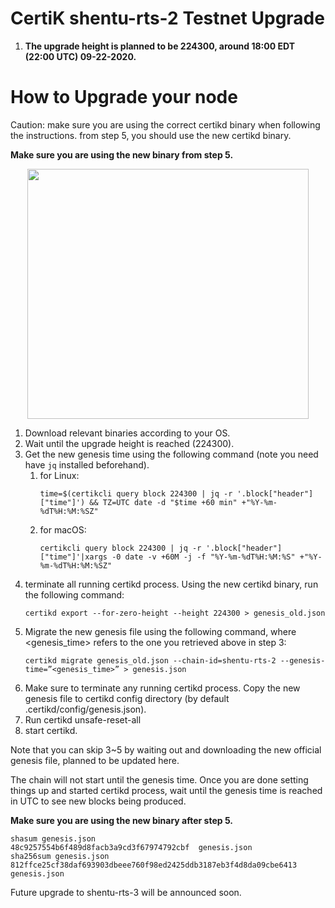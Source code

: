 # CertiK shentu-rts-2 Testnet Upgrade #
 1. <b>The upgrade height is planned to be 224300, around 18:00 EDT (22:00 UTC) 09-22-2020.</b> 

# How to Upgrade your node #
Caution: make sure you are using the correct certikd binary when following the instructions. from step 5, you should use the new certikd binary.

<b>Make sure you are using the new binary from step 5.</b>

<p align="center">
 <img src="https://github.com/certikfoundation/testnet/blob/master/shentu-rts-2/flowchart.png" width="450" height="400">
</p>

 1. Download relevant binaries according to your OS.
 2. Wait until the upgrade height is reached (224300).
 3. Get the new genesis time using the following command (note you need have `jq` installed beforehand).
    1. for Linux:
       ```
       time=$(certikcli query block 224300 | jq -r '.block["header"]["time"]') && TZ=UTC date -d "$time +60 min" +"%Y-%m-%dT%H:%M:%SZ"
       ```
    2. for macOS:
       ```
       certikcli query block 224300 | jq -r '.block["header"]["time"]'|xargs -0 date -v +60M -j -f "%Y-%m-%dT%H:%M:%S" +"%Y-%m-%dT%H:%M:%SZ"
       ```
 4. terminate all running certikd process. Using the new certikd binary, run the following command:
    ```
    certikd export --for-zero-height --height 224300 > genesis_old.json
    ```
 5. Migrate the new genesis file using the following command, where <genesis_time> refers to the one you retrieved above in step 3:
    ```
    certikd migrate genesis_old.json --chain-id=shentu-rts-2 --genesis-time=”<genesis_time>” > genesis.json
    ```
 6. Make sure to terminate any running certikd process. Copy the new genesis file to certikd config directory (by default .certikd/config/genesis.json).
 7. Run certikd unsafe-reset-all
 8. start certikd.

Note that you can skip 3~5 by waiting out and downloading the new official genesis file, planned to be updated here.

The chain will not start until the genesis time. Once you are done setting things up and started certikd process, wait until the genesis time is reached in UTC to see new blocks being produced.

<b>Make sure you are using the new binary after step 5.</b>

```
shasum genesis.json
48c9257554b6f489d8facb3a9cd3f67974792cbf  genesis.json
sha256sum genesis.json
812ffce25cf38daf693903dbeee760f98ed2425ddb3187eb3f4d8da09cbe6413  genesis.json
```

Future upgrade to shentu-rts-3 will be announced soon.
